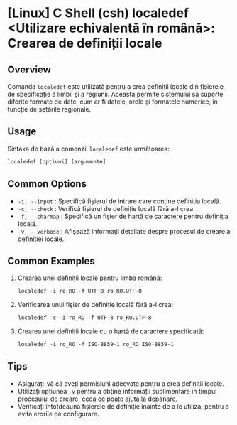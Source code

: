 # [Linux] C Shell (csh) localedef <Utilizare echivalentă în română>: Crearea de definiții locale

## Overview
Comanda `localedef` este utilizată pentru a crea definiții locale din fișierele de specificație a limbii și a regiunii. Aceasta permite sistemului să suporte diferite formate de date, cum ar fi datele, orele și formatele numerice, în funcție de setările regionale.

## Usage
Sintaxa de bază a comenzii `localedef` este următoarea:

```csh
localedef [opțiuni] [argumente]
```

## Common Options
- `-i, --input` : Specifică fișierul de intrare care conține definiția locală.
- `-c, --check` : Verifică fișierul de definiție locală fără a-l crea.
- `-f, --charmap` : Specifică un fișier de hartă de caractere pentru definiția locală.
- `-v, --verbose` : Afișează informații detaliate despre procesul de creare a definiției locale.

## Common Examples
1. Crearea unei definiții locale pentru limba română:
   ```csh
   localedef -i ro_RO -f UTF-8 ro_RO.UTF-8
   ```

2. Verificarea unui fișier de definiție locală fără a-l crea:
   ```csh
   localedef -c -i ro_RO -f UTF-8 ro_RO.UTF-8
   ```

3. Crearea unei definiții locale cu o hartă de caractere specificată:
   ```csh
   localedef -i ro_RO -f ISO-8859-1 ro_RO.ISO-8859-1
   ```

## Tips
- Asigurați-vă că aveți permisiuni adecvate pentru a crea definiții locale.
- Utilizați opțiunea `-v` pentru a obține informații suplimentare în timpul procesului de creare, ceea ce poate ajuta la depanare.
- Verificați întotdeauna fișierele de definiție înainte de a le utiliza, pentru a evita erorile de configurare.